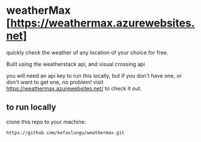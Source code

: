 # weatherMax [https://weathermax.azurewebsites.net]
quickly check the weather of any location of your choice for free.

Built using the weatherstack api, and visual crossing api

you will need an api key to run this locally, but if you don't have one, or don't want to get one, no problem! visit https://weathermax.azurewebsites.net/ to check it out.
## to run locally
clone this repo to your machine:
```
https://github.com/kefaslungu/weathermax.git
```

